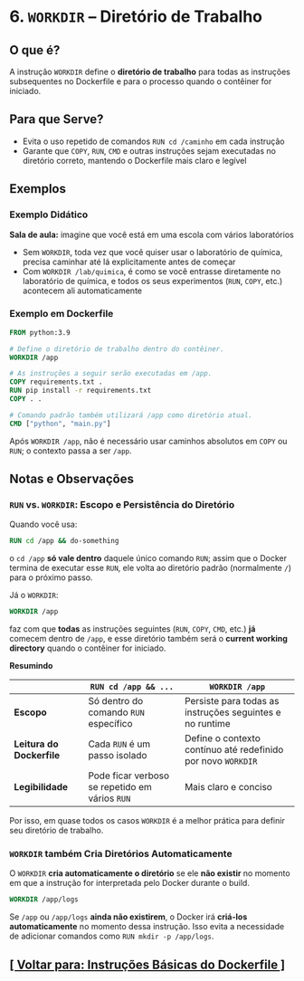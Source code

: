 # 6. `WORKDIR` – Diretório de Trabalho

## O que é?

A instrução `WORKDIR` define o **diretório de trabalho** para todas as instruções subsequentes no Dockerfile e para o processo quando o contêiner for iniciado.

## Para que Serve?

- Evita o uso repetido de comandos `RUN cd /caminho` em cada instrução
- Garante que `COPY`, `RUN`, `CMD` e outras instruções sejam executadas no diretório correto, mantendo o Dockerfile mais claro e legível

## Exemplos

### Exemplo Didático

**Sala de aula:** imagine que você está em uma escola com vários laboratórios

- Sem `WORKDIR`, toda vez que você quiser usar o laboratório de química, precisa caminhar até lá explicitamente antes de começar
- Com `WORKDIR /lab/quimica`, é como se você entrasse diretamente no laboratório de química, e todos os seus experimentos (`RUN`, `COPY`, etc.) acontecem ali automaticamente

### Exemplo em Dockerfile

```dockerfile
FROM python:3.9

# Define o diretório de trabalho dentro do contêiner.
WORKDIR /app

# As instruções a seguir serão executadas em /app.
COPY requirements.txt .
RUN pip install -r requirements.txt
COPY . .

# Comando padrão também utilizará /app como diretório atual.
CMD ["python", "main.py"]
```
Após `WORKDIR /app`, não é necessário usar caminhos absolutos em `COPY` ou `RUN`; o contexto passa a ser `/app`.

## Notas e Observações

### `RUN` vs. `WORKDIR`: Escopo e Persistência do Diretório

Quando você usa:

```dockerfile
RUN cd /app && do-something
```

o `cd /app` **só vale dentro** daquele único comando `RUN`; assim que o Docker termina de executar esse `RUN`, ele volta ao diretório padrão (normalmente `/`) para o próximo passo.

Já o `WORKDIR`:

```dockerfile
WORKDIR /app
```

faz com que **todas** as instruções seguintes (`RUN`, `COPY`, `CMD`, etc.) **já** comecem dentro de `/app`, e esse diretório também será o **current working directory** quando o contêiner for iniciado.

**Resumindo**

|                         |             `RUN cd /app && ...`             |                       `WORKDIR /app`                       |
|-------------------------|----------------------------------------------|------------------------------------------------------------|
|       **Escopo**        |    Só dentro do comando `RUN` específico     |  Persiste para todas as instruções seguintes e no runtime  |
|**Leitura do Dockerfile**|        Cada `RUN` é um passo isolado         |Define o contexto contínuo até redefinido por novo `WORKDIR`|
|    **Legibilidade**     |Pode ficar verboso se repetido em vários `RUN`|                    Mais claro e conciso                    |

Por isso, em quase todos os casos `WORKDIR` é a melhor prática para definir seu diretório de trabalho.

### `WORKDIR` também Cria Diretórios Automaticamente

O `WORKDIR` **cria automaticamente o diretório** se ele **não existir** no momento em que a instrução for interpretada pelo Docker durante o build.

```dockerfile
WORKDIR /app/logs
```

Se `/app` ou `/app/logs` **ainda não existirem**, o Docker irá **criá-los automaticamente** no momento dessa instrução. Isso evita a necessidade de adicionar comandos como `RUN mkdir -p /app/logs`.

## [[ Voltar para: Instruções Básicas do Dockerfile ]](./instrucoes-basicas-dockerfile.md#workdir)